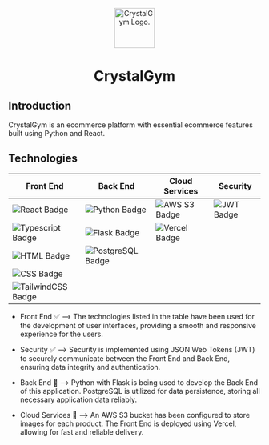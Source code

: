 <p align="center">
  <picture>
    <source media="(prefers-color-scheme: dark)" srcset="https://raw.githubusercontent.com/SimonDiLeoGIT/crystalgym-ecommerce/main/client/public/CrystalGymLogoDark.png">
    <source media="(prefers-color-scheme: light)" srcset="https://raw.githubusercontent.com/SimonDiLeoGIT/crystalgym-ecommerce/main/client/public/CrystalGymLogo.png">
    <img alt="CrystalGym Logo." src="https://user-images.githubusercontent.com/25423296/163456779-a8556205-d0a5-45e2-ac17-42d089e3c3f8.png" width="80px" height="80px">
  </picture>
  <h1 align="center">CrystalGym</h1>
</p>

## Introduction
CrystalGym is an ecommerce platform with essential ecommerce features built using Python and React.

## Technologies

|Front End|Back End|Cloud Services|Security
| --- | --- | --- | --- |
| <img alt="React Badge" src="https://img.shields.io/badge/React-20232A?style=for-the-badge&logo=react&logoColor=61DAFB"> | <img alt="Python Badge" src="https://img.shields.io/badge/Python-14354C?style=for-the-badge&logo=python&logoColor=white"> | <img alt="AWS S3 Badge" src="https://img.shields.io/badge/AWS_S3-232F3E?style=for-the-badge&logo=amazon-aws&logoColor=white"> | <img alt="JWT Badge" src="https://img.shields.io/badge/json%20web%20tokens-323330?style=for-the-badge&logo=json-web-tokens&logoColor=pink"> |
| <img alt="Typescript Badge" src="https://img.shields.io/badge/TypeScript-007ACC?style=for-the-badge&logo=typescript&logoColor=white"> | <img alt="Flask Badge" src="https://img.shields.io/badge/Flask-000000?style=for-the-badge&logo=flask&logoColor=white"> | <img alt="Vercel Badge" src="https://img.shields.io/badge/Vercel-000000?style=for-the-badge&logo=vercel&logoColor=white"> |
| <img alt="HTML Badge" src="https://img.shields.io/badge/HTML5-E34F26?style=for-the-badge&logo=html5&logoColor=white"> | <img alt="PostgreSQL Badge" src="https://img.shields.io/badge/PostgreSQL-316192?style=for-the-badge&logo=postgresql&logoColor=white"> |
| <img alt="CSS Badge" src="https://img.shields.io/badge/CSS3-1572B6?style=for-the-badge&logo=css3&logoColor=white"> |
| <img alt="TailwindCSS Badge" src="https://img.shields.io/badge/Tailwind_CSS-38B2AC?style=for-the-badge&logo=tailwind-css&logoColor=white"> |

- Front End ✅ –> The technologies listed in the table have been used for the development of user interfaces, providing a smooth and responsive experience for the users.

- Security ✅ –> Security is implemented using JSON Web Tokens (JWT) to securely communicate between the Front End and Back End, ensuring data integrity and authentication.

- Back End 🚧 –> Python with Flask is being used to develop the Back End of this application. PostgreSQL is utilized for data persistence, storing all necessary application data reliably.

- Cloud Services 🚧 –> An AWS S3 bucket has been configured to store images for each product. The Front End is deployed using Vercel, allowing for fast and reliable delivery.
